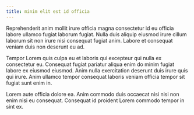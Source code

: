 ```yaml
---
title: minim elit est id officia
---
```


Reprehenderit anim mollit irure officia magna consectetur id eu officia labore ullamco fugiat laborum fugiat. Nulla duis aliquip eiusmod irure cillum laborum sit non irure nisi consequat fugiat anim. Labore et consequat veniam duis non deserunt eu ad.

Tempor Lorem quis culpa eu et laboris qui excepteur qui nulla ex consectetur eu. Consequat fugiat pariatur aliqua enim do minim fugiat labore ex eiusmod eiusmod. Anim nulla exercitation deserunt duis irure quis qui irure. Anim ullamco tempor consequat laboris veniam officia tempor sit fugiat sunt enim in.

Lorem aute officia dolore ea. Anim commodo duis occaecat nisi nisi non enim nisi eu consequat. Consequat id proident Lorem commodo tempor in sint ex.